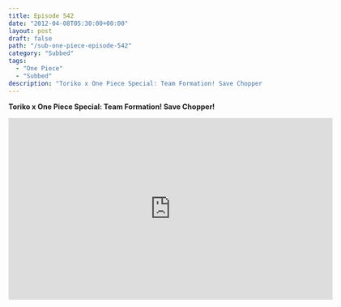 ```yaml
---
title: Episode 542
date: "2012-04-08T05:30:00+00:00"
layout: post
draft: false
path: "/sub-one-piece-episode-542"
category: "Subbed"
tags:
  - "One Piece"
  - "Subbed"
description: "Toriko x One Piece Special: Team Formation! Save Chopper!"
---
```


**Toriko x One Piece Special: Team Formation! Save Chopper!**

<iframe width="640" height="360" src="https://www.rapidvideo.com/e/G6FRPF9NHE" frameborder="0" marginwidth=0 marginheight=0 scrolling=no allowfullscreen></iframe>

